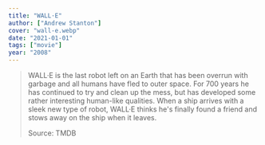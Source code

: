 ```yaml
---
title: "WALL·E"
author: ["Andrew Stanton"]
cover: "wall-e.webp"
date: "2021-01-01"
tags: ["movie"]
year: "2008"
---
```


> WALL·E is the last robot left on an Earth that has been overrun with garbage and all humans have fled to outer space. For 700 years he has continued to try and clean up the mess, but has developed some rather interesting human-like qualities. When a ship arrives with a sleek new type of robot, WALL·E thinks he's finally found a friend and stows away on the ship when it leaves.
>
> Source: TMDB
